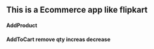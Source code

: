 ## This is a Ecommerce app like flipkart 
#### AddProduct
#### AddToCart remove qty increas decrease
